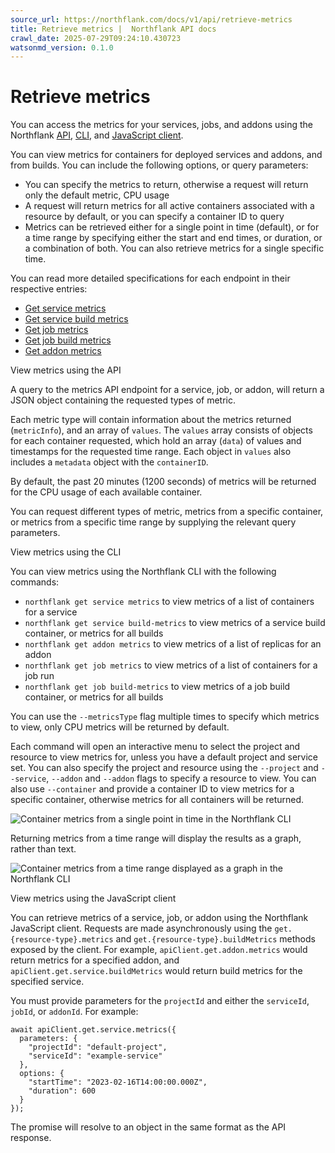 ```yaml
---
source_url: https://northflank.com/docs/v1/api/retrieve-metrics
title: Retrieve metrics |  Northflank API docs
crawl_date: 2025-07-29T09:24:10.430723
watsonmd_version: 0.1.0
---
```


# Retrieve metrics

You can access the metrics for your services, jobs, and addons using the Northflank [API](use-the-api), [CLI](use-the-cli), and [JavaScript client](use-the-javascript-client).

You can view metrics for containers for deployed services and addons, and from builds. You can include the following options, or query parameters:

  * You can specify the metrics to return, otherwise a request will return only the default metric, CPU usage
  * A request will return metrics for all active containers associated with a resource by default, or you can specify a container ID to query
  * Metrics can be retrieved either for a single point in time (default), or for a time range by specifying either the start and end times, or duration, or a combination of both. You can also retrieve metrics for a single specific time.



You can read more detailed specifications for each endpoint in their respective entries:

  * [Get service metrics](services/get-service-metrics)
  * [Get service build metrics](services/get-service-build-metrics)
  * [Get job metrics](jobs/get-job-metrics)
  * [Get job build metrics](jobs/get-job-build-metrics)
  * [Get addon metrics](addons/get-addon-metrics)



View metrics using the API

A query to the metrics API endpoint for a service, job, or addon, will return a JSON object containing the requested types of metric.

Each metric type will contain information about the metrics returned (`metricInfo`), and an array of `values`. The `values` array consists of objects for each container requested, which hold an array (`data`) of values and timestamps for the requested time range. Each object in `values` also includes a `metadata` object with the `containerID`.

By default, the past 20 minutes (1200 seconds) of metrics will be returned for the CPU usage of each available container.

You can request different types of metric, metrics from a specific container, or metrics from a specific time range by supplying the relevant query parameters.

View metrics using the CLI

You can view metrics using the Northflank CLI with the following commands:

  * `northflank get service metrics` to view metrics of a list of containers for a service
  * `northflank get service build-metrics` to view metrics of a service build container, or metrics for all builds
  * `northflank get addon metrics` to view metrics of a list of replicas for an addon
  * `northflank get job metrics` to view metrics of a list of containers for a job run
  * `northflank get job build-metrics` to view metrics of a job build container, or metrics for all builds



You can use the `--metricsType` flag multiple times to specify which metrics to view, only CPU metrics will be returned by default.

Each command will open an interactive menu to select the project and resource to view metrics for, unless you have a default project and service set. You can also specify the project and resource using the `--project` and `--service`, `--addon` and `--addon` flags to specify a resource to view. You can also use `--container` and provide a container ID to view metrics for a specific container, otherwise metrics for all containers will be returned.

![Container metrics from a single point in time in the Northflank CLI](https://assets.northflank.com/documentation/v1/api/metrics/metrics-cli-single.png)

Returning metrics from a time range will display the results as a graph, rather than text.

![Container metrics from a time range displayed as a graph in the Northflank CLI](https://assets.northflank.com/documentation/v1/api/metrics/metrics-cli-graph.png)

View metrics using the JavaScript client

You can retrieve metrics of a service, job, or addon using the Northflank JavaScript client. Requests are made asynchronously using the `get.{resource-type}.metrics` and `get.{resource-type}.buildMetrics` methods exposed by the client. For example, `apiClient.get.addon.metrics` would return metrics for a specified addon, and `apiClient.get.service.buildMetrics` would return build metrics for the specified service.

You must provide parameters for the `projectId` and either the `serviceId`, `jobId`, or `addonId`. For example:
    
    
    await apiClient.get.service.metrics({
      parameters: {
        "projectId": "default-project",
        "serviceId": "example-service"
      },
      options: {
        "startTime": "2023-02-16T14:00:00.000Z",
        "duration": 600
      }
    });
    

The promise will resolve to an object in the same format as the API response.
